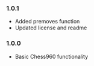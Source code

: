 ### 1.0.1
- Added premoves function
- Updated license and readme

### 1.0.0
- Basic Chess960 functionality